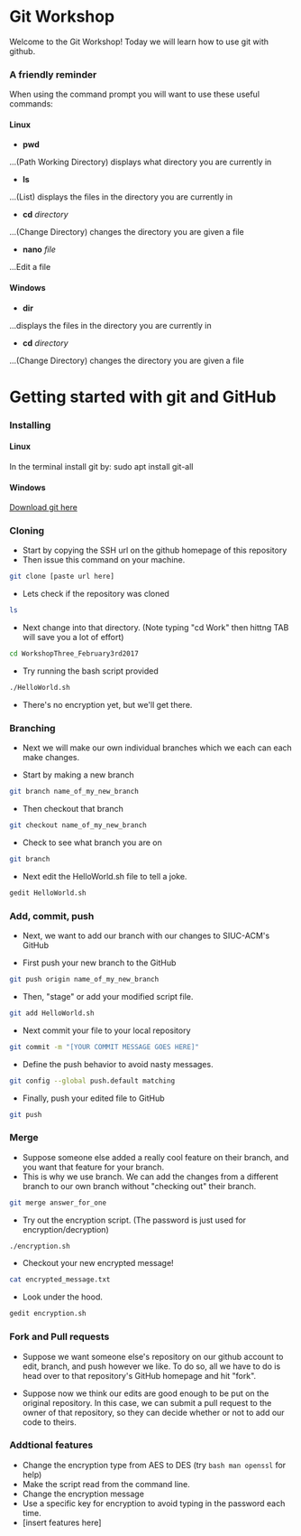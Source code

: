 # Git Workshop
Welcome to the Git Workshop! Today we will learn how to use git with github.

### A friendly reminder
When using the command prompt you will want to use these useful commands:
#### Linux
+ **pwd**

...(Path Working Directory) displays what directory you are currently in
+ **ls**

...(List) displays the files in the directory you are currently in
+ **cd** *directory*

...(Change Directory) changes the directory you are given a file
+ **nano** *file* 

...Edit a file

#### Windows
+ **dir**

...displays the files in the directory you are currently in
+ **cd** *directory*

...(Change Directory) changes the directory you are given a file

# Getting started with git and GitHub
### Installing
#### Linux
In the terminal install git by: sudo apt install git-all

#### Windows
[Download git here](https://git-scm.com/download/win)

### Cloning
+ Start by copying the SSH url on the github homepage of this repository
+ Then issue this command on your machine.
```bash
git clone [paste url here]
```
+ Lets check if the repository was cloned
```bash
ls
```

+ Next change into that directory. (Note typing "cd Work" then hittng TAB will save you a lot of effort)
```bash
cd WorkshopThree_February3rd2017
```

+ Try running the bash script provided
```bash
./HelloWorld.sh
```

+ There's no encryption yet, but we'll get there.

### Branching
+ Next we will make our own individual branches which we each can each make changes.

+ Start by making a new branch
```bash
git branch name_of_my_new_branch
```

+ Then checkout that branch
```bash
git checkout name_of_my_new_branch
```

+ Check to see what branch you are on
```bash
git branch
```

+ Next edit the HelloWorld.sh file to tell a joke.
```bash
gedit HelloWorld.sh
```

### Add, commit, push
+ Next, we want to add our branch with our changes to SIUC-ACM's GitHub

+ First push your new branch to the GitHub
```bash
git push origin name_of_my_new_branch
```

+ Then, "stage" or add your modified script file.
```bash
git add HelloWorld.sh
```
	
+ Next commit your file to your local repository
```bash
git commit -m "[YOUR COMMIT MESSAGE GOES HERE]"
```
+ Define the push behavior to avoid nasty messages.
```bash
git config --global push.default matching
```

+ Finally, push your edited file to GitHub
```bash
git push
```

### Merge
+ Suppose someone else added a really cool feature on their branch, and you want that feature for your branch.
+ This is why we use branch. We can add the changes from a different branch to our own branch without "checking out" their branch.

```bash
git merge answer_for_one
```

+ Try out the encryption script. (The password is just used for encryption/decryption)
```bash
./encryption.sh
```

+ Checkout your new encrypted message!
```bash
cat encrypted_message.txt
```

+ Look under the hood.
```bash
gedit encryption.sh
```

### Fork and Pull requests
+ Suppose we want someone else's repository on our github account to edit, branch, and push however we like. To do so, all we have to do is head over to that repository's GitHub homepage and hit "fork".

+ Suppose now we think our edits are good enough to be put on the original repository. In this case, we can submit a pull request to the owner of that repository, so they can decide whether or not to add our code to theirs.

### Addtional features
+ Change the encryption type from AES to DES (try ```bash man openssl``` for help)
+ Make the script read from the command line.
+ Change the encryption message
+ Use a specific key for encryption to avoid typing in the password each time.
+ [insert features here]
